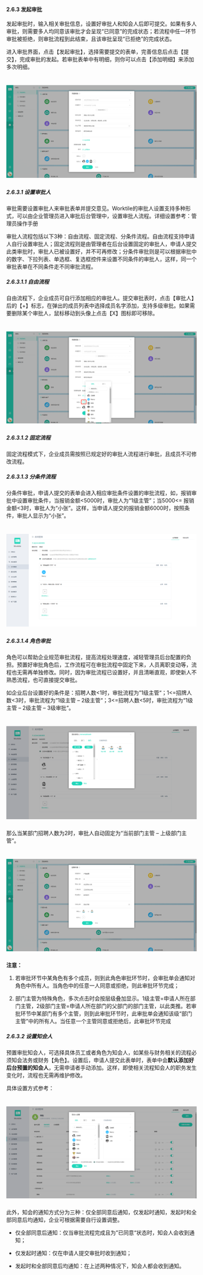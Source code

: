 #### 2.6.3 发起审批

发起审批时，输入相关审批信息，设置好审批人和知会人后即可提交。如果有多人审批，则需要多人均同意该审批才会呈现“已同意”的完成状态；若流程中任一环节审批被拒绝，则审批流程到此结束，且该审批呈现“已拒绝”的完成状态。

进入审批界面，点击【发起审批】，选择需要提交的表单，完善信息后点击【提交】，完成审批的发起。若审批表单中有明细，则你可以点击【添加明细】来添加多次明细。

# ![](/assets/6.3发起审批.png)

##### 2.6.3.1 设置审批人

审批需要设置审批人来审批表单并提交意见。Worktile的审批人设置支持多种形式，可以由企业管理员进入审批后台管理中，设置审批人流程。详细设置参考：管理员操作手册 

审批人流程包括以下3种：自由流程、固定流程、分条件流程。自由流程支持申请人自行设置审批人；固定流程则是由管理者在后台设置固定的审批人，申请人提交此类审批时，审批人已被设置好，并不可再修改；分条件审批则是可以根据审批中的数字、下拉列表、单选框、复选框控件来设置不同条件的审批人，这样，同一个审批表单在不同条件走不同审批流程。

##### 2.6.3.1.1 自由流程

自由流程下，企业成员可自行添加相应的审批人。提交审批表时，点击【审批人】后的【+】标志，在弹出的成员列表中选择成员名字添加，支持多级审批。如果需要删除某个审批人，鼠标移动到头像上点击【X】图标即可移除。

# ![](/assets/6.3发起审批2.png)

##### 2.6.3.1.2 固定流程

固定流程模式下，企业成员需按照已规定好的审批人流程进行审批，且成员不可修改流程。

##### 2.6.3.1.3 分条件流程

分条件审批，申请人提交的表单会进入相应审批条件设置的审批流程，如，报销审批中设置审批条件，当报销金额<5000时，审批人为“1级主管”；当5000<= 报销金额<3时，审批人为“小张”。这样，当申请人提交的报销金额6000时，按照条件，审批人显示为“小张”。

# ![](/assets/6.3发起审批3.png)

##### 2.6.3.1.4 角色审批

角色可以帮助企业规范审批流程，提高流程处理速度，减轻管理员后台配置的负担。预置好审批角色后，工作流程可在审批流程中固定下来，人员离职变动等，流程也无需再单独修改。同时，因为审批流程已设置好，并且清晰直观，即使新人不熟悉流程，也可直接提交审批。

如企业后台设置好的条件是：招聘人数<1时，审批流程为”1级主管“；1<=招牌人数<3时，审批流程为“1级主管 – 2级主管“；3<=招聘人数<5时，审批流程为“1级主管 – 2级主管 – 3级审批“。

# ![](/assets/6.3发起审批4.png)

那么当某部门招聘人数为2时，审批人自动固定为“当前部门主管 – 上级部门主管”。

# ![](/assets/6.3发起审批5.png)

**注意：**

1) 若审批环节中某角色有多个成员，则到此角色审批环节时，会审批单会通知对角色中所有人。当角色中的任意一人同意或拒绝，则此审批环节完成；

2) 部门主管为特殊角色，多次点击时会按层级叠加显示。1级主管=申请人所在部门主管，2级部门主管=申请人所在部门的父部门的部门主管，以此类推。若审批环节中某部门有多个主管，则到此审批环节时，此审批单会通知该级“部门主管”中的所有人。当任意一个主管同意或拒绝后，此审批环节完成

##### 2.6.3.2 设置知会人

预置审批知会人，可选择具体员工或者角色为知会人，如某些与财务相关的流程必须知会法务或财务【角色】。设置后，申请人提交此表单时，表单中会**默认添加好后台预置的知会人**，无需申请者手动添加。这样，即使相关流程知会人的职务发生变化时，流程也无需再维护修改。

具体设置方式参考：

# ![](/assets/6.3.4设置知会人.png)

此外，知会的通知方式分为三种：仅全部同意后通知，仅发起时通知，发起时和全部同意后均通知，企业可根据需要自行设置调整。

* 仅全部同意后通知：仅当审批流程完成且为”已同意“状态时，知会人会收到通知；

* 仅发起时通知：仅在申请人提交审批时收到通知；

* 发起时和全部同意后均通知：在上述两种情况下，知会人都会收到通知。







